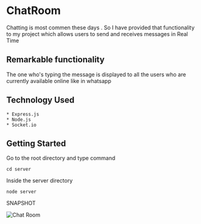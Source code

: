 # ChatRoom
Chatting is most commen these days . So I have provided that functionality to my project which allows users to send and receives messages in Real Time

## Remarkable functionality
The one who's typing the message is displayed to all the users who are currently available online like in whatsapp

## Technology Used
```
* Express.js
* Node.js  
* Socket.io
```

## Getting Started
Go to the root directory and type command
```
cd server
```
Inside the server directory
```
node server
```

SNAPSHOT

![Chat Room ](https://github.com/vaarigupta/ChatRoom_Socket/blob/master/ChatApp.png)


